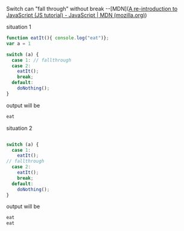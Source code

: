 Switch can "fall through" without break --[MDN]([A re-introduction to JavaScript (JS tutorial) - JavaScript | MDN (mozilla.org)](https://developer.mozilla.org/en-US/docs/Web/JavaScript/A_re-introduction_to_JavaScript))

situation 1

```js
function eatIt(){ console.log("eat")};
var a = 1

switch (a) {
  case 1: // fallthrough
  case 2:
    eatIt();
    break;
  default:
    doNothing();
}
```

output will be 

```js
eat
```

situation 2

```js

switch (a) {
  case 1:     
    eatIt();
// fallthrough
  case 2:
    eatIt();
    break;
  default:
    doNothing();
}
```

output will be 

```js
eat
eat
```

